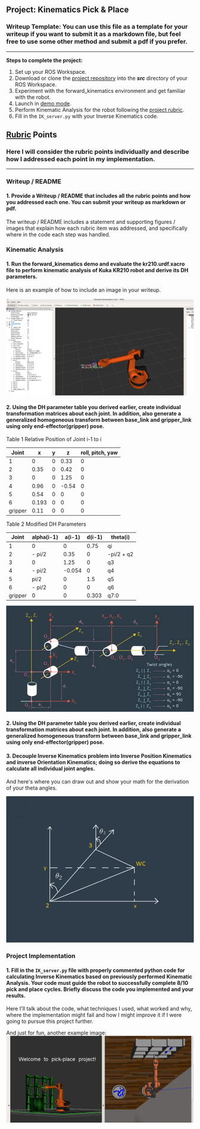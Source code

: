 ## Project: Kinematics Pick & Place
### Writeup Template: You can use this file as a template for your writeup if you want to submit it as a markdown file, but feel free to use some other method and submit a pdf if you prefer.

---


**Steps to complete the project:**  


1. Set up your ROS Workspace.
2. Download or clone the [project repository](https://github.com/udacity/RoboND-Kinematics-Project) into the ***src*** directory of your ROS Workspace.  
3. Experiment with the forward_kinematics environment and get familiar with the robot.
4. Launch in [demo mode](https://classroom.udacity.com/nanodegrees/nd209/parts/7b2fd2d7-e181-401e-977a-6158c77bf816/modules/8855de3f-2897-46c3-a805-628b5ecf045b/lessons/91d017b1-4493-4522-ad52-04a74a01094c/concepts/ae64bb91-e8c4-44c9-adbe-798e8f688193).
5. Perform Kinematic Analysis for the robot following the [project rubric](https://review.udacity.com/#!/rubrics/972/view).
6. Fill in the `IK_server.py` with your Inverse Kinematics code. 


[//]: # (Image References)

[image1]: ./misc_images/misc4.PNG
[image2]: ./misc_images/misc3.png
[image3]: ./misc_images/misc5.PNG
[image4]: ./misc_images/misc6.PNG

## [Rubric](https://review.udacity.com/#!/rubrics/972/view) Points
### Here I will consider the rubric points individually and describe how I addressed each point in my implementation.  

---
### Writeup / README

#### 1. Provide a Writeup / README that includes all the rubric points and how you addressed each one.  You can submit your writeup as markdown or pdf.  

The writeup / README includes a statement and supporting figures / images that explain how each rubric item was addressed, and specifically where in the code each step was handled.

### Kinematic Analysis
#### 1. Run the forward_kinematics demo and evaluate the kr210.urdf.xacro file to perform kinematic analysis of Kuka KR210 robot and derive its DH parameters.

Here is an example of how to include an image in your writeup.

![alt text][image1]

#### 2. Using the DH parameter table you derived earlier, create individual transformation matrices about each joint. In addition, also generate a generalized homogeneous transform between base_link and gripper_link using only end-effector(gripper) pose.

Table 1 Relative Position of Joint i-1 to i

Joint | x | y |z | roll, pitch, yaw
--- | --- | --- | --- | ---
1 | 0 | 0 | 0.33 | 0
2 | 0.35 | 0 | 0.42 | 0
3 | 0 | 0 | 1.25 | 0
4 | 0.96 | 0 | -0.54 | 0
5 | 0.54 | 0 | 0 | 0
6 | 0.193 | 0 | 0 | 0
gripper | 0.11 | 0 | 0 | 0

Table 2 Modified DH Parameters

Joint | alpha(i-1) | a(i-1) | d(i-1) | theta(i)
--- | --- | --- | --- | ---
1 | 0 | 0 | 0.75 | qi
2 | - pi/2 | 0.35 | 0 | -pi/2 + q2
3 | 0 | 1.25 | 0 | q3
4 | - pi/2 | -0.054 | 0 | q4
5 | pi/2 | 0 | 1.5 | q5
6 | - pi/2 | 0 | 0 | q6
gripper | 0 | 0 | 0.303 | q7:0

![alt text][image4]

#### 2. Using the DH parameter table you derived earlier, create individual transformation matrices about each joint. In addition, also generate a generalized homogeneous transform between base_link and gripper_link using only end-effector(gripper) pose.


#### 3. Decouple Inverse Kinematics problem into Inverse Position Kinematics and inverse Orientation Kinematics; doing so derive the equations to calculate all individual joint angles.

And here's where you can draw out and show your math for the derivation of your theta angles. 

![alt text][image2]

### Project Implementation

#### 1. Fill in the `IK_server.py` file with properly commented python code for calculating Inverse Kinematics based on previously performed Kinematic Analysis. Your code must guide the robot to successfully complete 8/10 pick and place cycles. Briefly discuss the code you implemented and your results. 


Here I'll talk about the code, what techniques I used, what worked and why, where the implementation might fail and how I might improve it if I were going to pursue this project further.  


And just for fun, another example image:
![alt text][image3]



